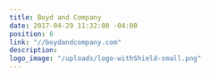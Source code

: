 ```yaml
---
title: Boyd and Company
date: 2017-04-29 11:32:00 -04:00
position: 6
link: "//boydandcompany.com"
description: 
logo_image: "/uploads/logo-withShield-small.png"
---
```


